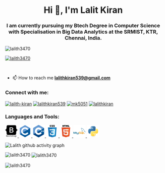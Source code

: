 <h1 align="center">Hi 👋, I'm Lalit Kiran</h1>

<h3 align="center">I am currently pursuing my Btech Degree in Computer Science with Specialisation in Big Data Analytics at the SRMIST, KTR, Chennai, India.</h3>

<p align="left"> <img src="https://komarev.com/ghpvc/?username=lalith3470&label=Profile%20views&color=0e75b6&style=flat" alt="lalith3470" /> </p>

<p align="left"> <a href="https://github.com/ryo-ma/github-profile-trophy"><img src="https://github-profile-trophy.vercel.app/?username=lalith3470" alt="lalith3470" /></a> </p>

<p align="left"> <a href="https://twitter.com/" target="blank"><img src="https://img.shields.io/twitter/follow/?logo=twitter&style=for-the-badge" alt="" /></a> </p>

- 📫 How to reach me **lalithkiran539@gmail.com**

<h3 align="left">Connect with me:</h3>
<p align="left">
<a href="https://linkedin.com/in/lalith-kiran" target="blank"><img align="center" src="https://raw.githubusercontent.com/rahuldkjain/github-profile-readme-generator/master/src/images/icons/Social/linked-in-alt.svg" alt="lalith-kiran" height="30" width="40" /></a>
<a href="https://www.codechef.com/users/lalithkiran539" target="blank"><img align="center" src="https://raw.githubusercontent.com/rahuldkjain/github-profile-readme-generator/master/src/images/icons/Social/code-chef.svg" alt="lalithkiran539" height="30" width="40" /></a>
<a href="https://www.hackerrank.com/mk5051" target="blank"><img align="center" src="https://raw.githubusercontent.com/rahuldkjain/github-profile-readme-generator/master/src/images/icons/Social/hackerrank.svg" alt="mk5051" height="30" width="40" /></a>
<a href="https://www.leetcode.com/lalithkiran" target="blank"><img align="center" src="https://raw.githubusercontent.com/rahuldkjain/github-profile-readme-generator/master/src/images/icons/Social/leet-code.svg" alt="lalithkiran" height="30" width="40" /></a>
</p>

<h3 align="left">Languages and Tools:</h3>
<p align="left"> <a href="https://getbootstrap.com" target="_blank" rel="noreferrer"> <img src="https://raw.githubusercontent.com/devicons/devicon/master/icons/bootstrap/bootstrap-plain-wordmark.svg" alt="bootstrap" width="40" height="40"/> </a> <a href="https://www.cprogramming.com/" target="_blank" rel="noreferrer"> <img src="https://raw.githubusercontent.com/devicons/devicon/master/icons/c/c-original.svg" alt="c" width="40" height="40"/> </a> <a href="https://www.w3schools.com/cpp/" target="_blank" rel="noreferrer"> <img src="https://raw.githubusercontent.com/devicons/devicon/master/icons/cplusplus/cplusplus-original.svg" alt="cplusplus" width="40" height="40"/> </a> <a href="https://www.w3schools.com/css/" target="_blank" rel="noreferrer"> <img src="https://raw.githubusercontent.com/devicons/devicon/master/icons/css3/css3-original-wordmark.svg" alt="css3" width="40" height="40"/> </a> <a href="https://www.w3.org/html/" target="_blank" rel="noreferrer"> <img src="https://raw.githubusercontent.com/devicons/devicon/master/icons/html5/html5-original-wordmark.svg" alt="html5" width="40" height="40"/> </a> <a href="https://www.mysql.com/" target="_blank" rel="noreferrer"> <img src="https://raw.githubusercontent.com/devicons/devicon/master/icons/mysql/mysql-original-wordmark.svg" alt="mysql" width="40" height="40"/> </a> <a href="https://www.python.org" target="_blank" rel="noreferrer"> <img src="https://raw.githubusercontent.com/devicons/devicon/master/icons/python/python-original.svg" alt="python" width="40" height="40"/> </a> </p>

![Lalith github activity graph](https://github-readme-activity-graph.cyclic.app/graph?username=Lalith3470&bg_color=000000&color=ffffff&line=c800ff&point=ffffff&area=true&hide_border=true)

<p><img align="left" src="https://github-readme-stats.vercel.app/api/top-langs?username=lalith3470&show_icons=true&locale=en&layout=compact" alt="lalith3470" /></p>

<p>&nbsp;<img align="center" src="https://github-readme-stats.vercel.app/api?username=lalith3470&show_icons=true&locale=en" alt="lalith3470" /></p>

<p><img align="center" src="https://github-readme-streak-stats.herokuapp.com/?user=lalith3470&" alt="lalith3470" /></p>


